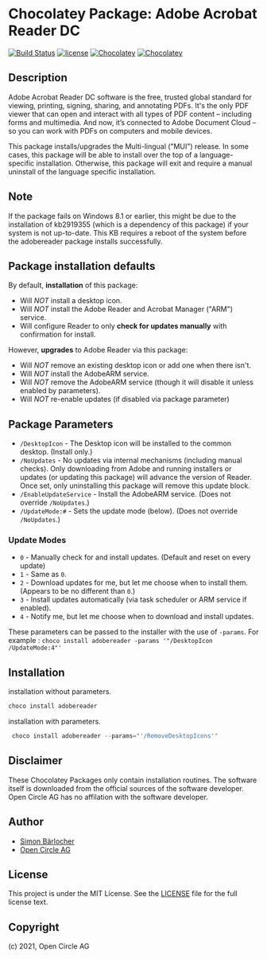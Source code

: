 # Chocolatey Package: Adobe Acrobat Reader DC

[![Build Status](https://img.shields.io/travis/itigoag/chocolatey.adobe-acrobat-reader-dc?style=flat-square)](https://travis-ci.org/itigoag/chocolatey.adobe-acrobat-reader-dc) [![license](https://img.shields.io/github/license/mashape/apistatus.svg?style=popout-square)](licence) [![Chocolatey](https://img.shields.io/chocolatey/v/adobereader?label=package%20version)](https://chocolatey.org/packages/adobereader) [![Chocolatey](https://img.shields.io/chocolatey/dt/adobereader?label=package%20downloads&style=flat-square)](https://chocolatey.org/packages/adobereader)

## Description

Adobe Acrobat Reader DC software is the free, trusted global standard for viewing, printing, signing, sharing, and annotating PDFs. It's the only PDF viewer that can open and interact with all types of PDF content – including forms and multimedia. And now, it’s connected to Adobe Document Cloud – so you can work with PDFs on computers and mobile devices.

This package installs/upgrades the Multi-lingual ("MUI") release. In some cases, this package will be able to install over the top of a language-specific installation. Otherwise, this package will exit and require a manual uninstall of the language specific installation.

## Note

If the package fails on Windows 8.1 or earlier, this might be due to the installation of kb2919355 (which is a dependency of this package) if your system is not up-to-date. This KB requires a reboot of the system before the adobereader package installs successfully.

## Package installation defaults

By default, **installation** of this package:

- Will _NOT_ install a desktop icon.
- Will _NOT_ install the Adobe Reader and Acrobat Manager ("ARM") service.
- Will configure Reader to only **check for updates manually** with confirmation for install.

However, **upgrades** to Adobe Reader via this package:

- Will _NOT_ remove an existing desktop icon or add one when there isn't.
- Will _NOT_ install the AdobeARM service.
- Will _NOT_ remove the AdobeARM service (though it will disable it unless enabled by parameters).
- Will _NOT_ re-enable updates (if disabled via package parameter)

## Package Parameters

- `/DesktopIcon` - The Desktop icon will be installed to the common desktop. (Install only.)
- `/NoUpdates` - No updates via internal mechanisms (including manual checks). Only downloading from Adobe and running installers or updates (or updating this package) will advance the version of Reader. Once set, only uninstalling this package will remove this update block.
- `/EnableUpdateService` - Install the AdobeARM service. (Does not override `/NoUpdates`.)
- `/UpdateMode:#` - Sets the update mode (below). (Does not override `/NoUpdates`.)

### Update Modes

- `0` - Manually check for and install updates. (Default and reset on every update)
- `1` - Same as `0`.
- `2` - Download updates for me, but let me choose when to install them. (Appears to be no different than `0`.)
- `3` - Install updates automatically (via task scheduler or ARM service if enabled).
- `4` - Notify me, but let me choose when to download and install updates.

These parameters can be passed to the installer with the use of `-params`.
For example :
`choco install adobereader -params '"/DesktopIcon /UpdateMode:4"'`

## Installation

installation without parameters.

```ps1
choco install adobereader
```

installation with parameters.

```powershell
 choco install adobereader --params="'/RemoveDesktopIcons'"
```

## Disclaimer

These Chocolatey Packages only contain installation routines. The software itself is downloaded from the official sources of the software developer. Open Circle AG has no affilation with the software developer.

## Author

- [Simon Bärlocher](https://sbaerlocher.ch)
- [Open Circle AG](https://www.open-circle.ch)

## License

This project is under the MIT License. See the [LICENSE](LICENSE) file for the full license text.

## Copyright

(c) 2021, Open Circle AG
